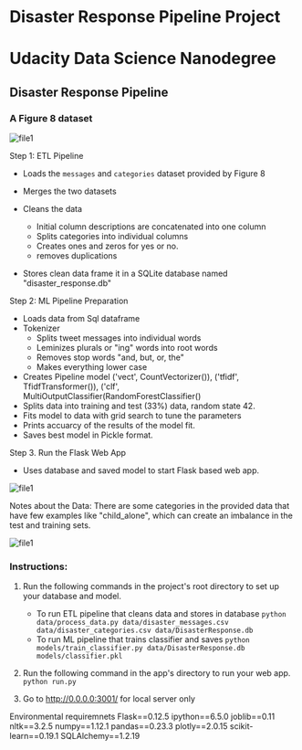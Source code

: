 # Disaster Response Pipeline Project

# Udacity Data Science Nanodegree
## Disaster Response Pipeline
### A Figure 8 dataset

![file1]('images/splash.png')


Step 1: ETL Pipeline
- Loads the `messages` and `categories` dataset provided by Figure 8
- Merges the two datasets
- Cleans the data
  - Initial column descriptions are concatenated into one column
  - Splits categories into individual columns
  - Creates ones and zeros for yes or no.
  - removes duplications

- Stores clean data frame it in a SQLite database named "disaster_response.db"

Step 2: ML Pipeline Preparation
- Loads data from Sql dataframe
- Tokenizer
  - Splits tweet messages into individual words
  - Leminizes plurals or "ing" words into root words
  - Removes stop words "and, but, or, the"
  - Makes everything lower case
- Creates Pipeline model
        ('vect', CountVectorizer()),
        ('tfidf', TfidfTransformer()),
        ('clf', MultiOutputClassifier(RandomForestClassifier()
- Splits data into training and test (33%) data, random state 42.
- Fits model to data with grid search to tune the parameters
- Prints accuarcy of the results of the model fit.
- Saves best model in Pickle format.

Step 3. Run the Flask Web App
- Uses database and saved model to start Flask based web app.

![file1]('images/overview_graph.png')

Notes about the Data:
There are some categories in the provided data that have few examples
like "child_alone", which can create an imbalance in the test and training
sets.

![file1]('images/distribution.png')

### Instructions:
1. Run the following commands in the project's root directory to set up your database and model.

    - To run ETL pipeline that cleans data and stores in database
        `python data/process_data.py data/disaster_messages.csv data/disaster_categories.csv data/DisasterResponse.db`
    - To run ML pipeline that trains classifier and saves
        `python models/train_classifier.py data/DisasterResponse.db models/classifier.pkl`

2. Run the following command in the app's directory to run your web app.
    `python run.py`

3. Go to http://0.0.0.0:3001/ for local server only

Environmental requiremnets
Flask==0.12.5
ipython==6.5.0
joblib==0.11
nltk==3.2.5
numpy==1.12.1
pandas==0.23.3
plotly==2.0.15
scikit-learn==0.19.1
SQLAlchemy==1.2.19